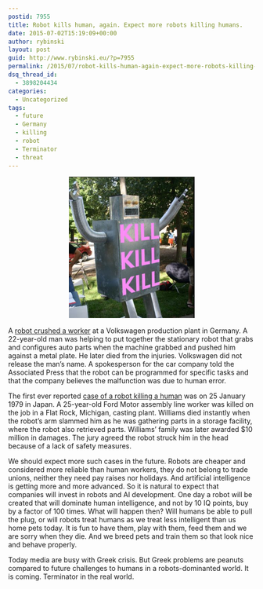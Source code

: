 ```yaml
---
postid: 7955
title: Robot kills human, again. Expect more robots killing humans.
date: 2015-07-02T15:19:09+00:00
author: rybinski
layout: post
guid: http://www.rybinski.eu/?p=7955
permalink: /2015/07/robot-kills-human-again-expect-more-robots-killing-humans/
dsq_thread_id:
  - 3898204434
categories:
  - Uncategorized
tags:
  - future
  - Germany
  - killing
  - robot
  - Terminator
  - threat
---
```

<p style="text-align: center;">
  <a href="/uploads/2015/07/Robot_kills.jpg"><img class="wp-image-7956 aligncenter" title="Robot_kills" src="/uploads/2015/07/Robot_kills.jpg" alt="" width="257" height="288" /></a>
</p>

A [robot crushed a worker](http://time.com/3944181/robot-kills-man-volkswagen-plant/) at a Volkswagen production plant in Germany. A 22-year-old man was helping to put together the stationary robot that grabs and configures auto parts when the machine grabbed and pushed him against a metal plate. He later died from the injuries. Volkswagen did not release the man’s name. A spokesperson for the car company told the Associated Press that the robot can be programmed for specific tasks and that the company believes the malfunction was due to human error.

The first ever reported [case of a robot killing a human](http://www.wired.com/2010/01/0125robot-kills-worker/) was on 25 January 1979 in Japan. A 25-year-old Ford Motor assembly line worker was killed on the job in a Flat Rock, Michigan, casting plant. Williams died instantly when the robot’s arm slammed him as he was gathering parts in a storage facility, where the robot also retrieved parts. Williams’ family was later awarded $10 million in damages. The jury agreed the robot struck him in the head because of a lack of safety measures.

We should expect more such cases in the future. Robots are cheaper and considered more reliable than human workers, they do not belong to trade unions, neither they need pay raises nor holidays. And artificial intelligence is getting more and more advanced. So it is natural to expect that companies will invest in robots and AI development. One day a robot will be created that will dominate human intelligence, and not by 10 IQ points, buy by a factor of 100 times. What will happen then? Will humans be able to pull the plug, or will robots treat humans as we treat less intelligent than us home pets today. It is fun to have them, play with them, feed them and we are sorry when they die. And we breed pets and train them so that look nice and behave properly.

Today media are busy with Greek crisis. But Greek problems are peanuts compared to future challenges to humans in a robots-dominanted world. It is coming. Terminator in the real world.
